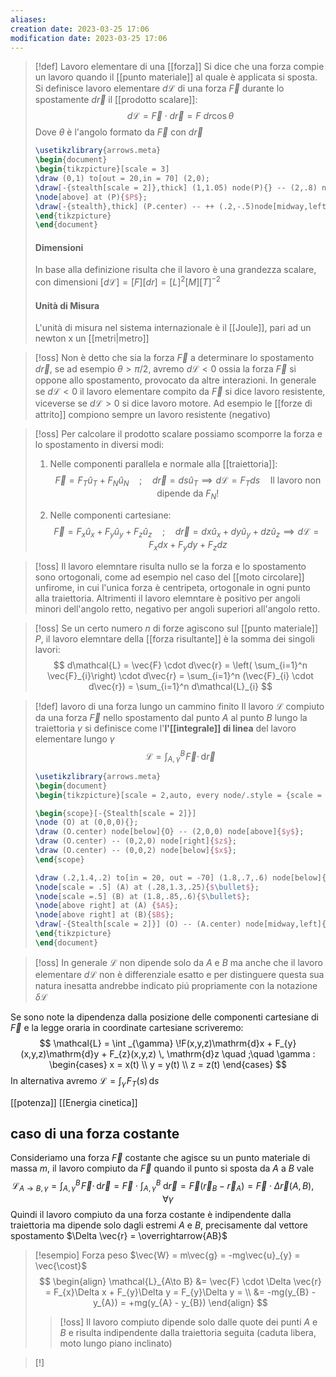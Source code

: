 ```yaml
---
aliases: 
creation date: 2023-03-25 17:06
modification date: 2023-03-25 17:06
---
```


>[!def] Lavoro elementare di una [[forza]]
>Si dice che una forza compie un lavoro quando il [[punto materiale]] al quale è applicata si sposta. Si definisce lavoro elementare $d\mathcal{L}$ di una forza $\vec{F}$ durante lo spostamente $d\vec{r}$ il [[prodotto scalare]]:
> $$
> d\mathcal{L} = \vec{F} \cdot d\vec{r} = F\ dr\cos \theta
>$$
>Dove $\theta$ è l'angolo formato da $\vec{F}$ con $d\vec{r}$
>
> ```tikz
> \usetikzlibrary{arrows.meta}
>\begin{document}
>\begin{tikzpicture}[scale = 3]
>\draw (0,1) to[out = 20,in = 70] (2,0);
>\draw[-{stealth[scale = 2]},thick] (1,1.05) node(P){} -- (2,.8) node[midway,above]{$d\vec{r}$};
>\node[above] at (P){$P$};
>\draw[-{stealth},thick] (P.center) -- ++ (.2,-.5)node[midway,left]{$\vec{F}$};
>\end{tikzpicture}
>\end{document}
>```
>#### Dimensioni
>In base alla definizione risulta che il lavoro è una grandezza scalare, con dimensioni
>$[d\mathcal{L}] = [F][dr] = [L]^2[M][T]^{-2}$
>
>#### Unità di Misura
>L'unità di misura nel sistema internazionale è il [[Joule]], pari ad un newton x un [[metri|metro]]


>[!oss]
>Non è detto che sia la forza $\vec{F}$ a determinare lo spostamento $d\vec{r}$, se ad esempio $\theta > \pi / 2$, avremo $d\mathcal{L} < 0$ ossia la forza $\vec{F}$ si oppone allo spostamento, provocato da altre interazioni.
>In generale se $d\mathcal{L}< 0$ il lavoro elementare compito da $\vec{F}$ si dice lavoro resistente, viceverse se $d\mathcal{L} > 0$ si dice lavoro motore. Ad esempio le [[forze di attrito]] compiono sempre un lavoro resistente (negativo)

>[!oss]
>Per calcolare il prodotto scalare possiamo scomporre la forza e lo spostamento in diversi modi:
>1. Nelle componenti parallela e normale alla [[traiettoria]]:
>   $$ \vec{F} = F_{T} \hat{u}_{T} + F_{N}\hat{u}_{N}\quad ;\quad d\vec{r} = ds \hat{u}_{T} \implies d\mathcal{L} = F_{T}ds \quad \text{Il lavoro non dipende da }F_{N}!$$
>
>2. Nelle componenti cartesiane:
> $$ \vec{F} = F_{x}\hat{u}_{x} + F_{y}\hat{u}_{y} + F_{z}\hat{u}_{z}\quad;\quad d\vec{r} = dx\hat{u}_{x} + dy\hat{u}_{y} + dz\hat{u}_{z} \implies d\mathcal{L} = F_{x}dx + F_{y}dy + F_{z}dz $$

>[!oss]
>Il lavoro elemntare risulta nullo se la forza e lo spostamento sono ortogonali, come ad esempio nel caso del [[moto circolare]] unfirome, in cui l'unica forza è centripeta, ortogonale in ogni punto alla traiettoria. Altrimenti il lavoro elemntare è positivo per angoli minori dell'angolo retto, negativo per angoli superiori all'angolo retto.

>[!oss]
>Se un certo numero $n$ di forze agiscono sul [[punto materiale]] $P$, il lavoro elemntare della [[forza risultante]] è la somma dei singoli lavori:
> $$
> d\mathcal{L} = \vec{F} \cdot d\vec{r} = \left( \sum_{i=1}^n \vec{F}_{i}\right) \cdot d\vec{r} = \sum_{i=1}^n (\vec{F}_{i} \cdot d\vec{r}) = \sum_{i=1}^n d\mathcal{L}_{i}
>$$

>[!def] lavoro di una forza lungo un cammino finito
>Il lavoro $\mathcal{L}$ compiuto da una forza $\vec{F}$ nello spostamento dal punto $A$ al punto $B$ lungo la traiettoria $\gamma$ si definisce come l'**l'[[integrale]] di linea** del lavoro elementare lungo $\gamma$
> $$
> \mathcal{L} = \int _{A,\gamma}^B \!\vec{F} \cdot\, \mathrm{d}\vec{r} 
>$$
>
> ```tikz
> \usetikzlibrary{arrows.meta}
>\begin{document}
>\begin{tikzpicture}[scale = 2,auto, every node/.style = {scale = 1.5}]
>
>\begin{scope}[-{Stealth[scale = 2]}]
>\node (O) at (0,0,0){};
>\draw (O.center) node[below]{O} -- (2,0,0) node[above]{$y$};
>\draw (O.center) -- (0,2,0) node[right]{$z$};
>\draw (O.center) -- (0,0,2) node[below]{$x$};
>\end{scope}
>
>\draw (.2,1.4,.2) to[in = 20, out = -70] (1.8,.7,.6) node[below]{$\gamma$};
>\node[scale = .5] (A) at (.28,1.3,.25){$\bullet$};
>\node[scale =.5] (B) at (1.8,.85,.6){$\bullet$};
>\node[above right] at (A) {$A$};
>\node[above right] at (B){$B$};
>\draw[-{Stealth[scale = 2]}] (O) -- (A.center) node[midway,left]{$\vec{r}$};
>\end{tikzpicture}
>\end{document}
>```
>

>[!oss]
>In generale $\mathcal{L}$ non dipende solo da $A$ e $B$ ma anche che il lavoro elementare $d\mathcal{L}$ non è differenziale esatto e per distinguere questa sua natura inesatta andrebbe indicato piú propriamente con la notazione $\delta \mathcal{L}$

Se sono note la dipendenza dalla posizione delle componenti cartesiane di $\vec{F}$ e la legge oraria in coordinate cartesiane scriveremo:
$$
\mathcal{L} = \int _{\gamma} \!F(x,y,z)\mathrm{d}x + F_{y}(x,y,z)\mathrm{d}y + F_{z}(x,y,z) \, \mathrm{d}z \quad ;\quad \gamma : \begin{cases}
x = x(t) \\
y = y(t) \\
z = z(t)
\end{cases} 
$$
In alternativa avremo
$\mathcal{L} = \int _{\gamma} \!F_{T}(s) \, \mathrm{d}s$


[[potenza]]
[[Energia cinetica]]
## caso di una forza costante
Consideriamo una forza $\vec{F}$ costante che agisce su un punto materiale di massa $m$, il lavoro compiuto da $\vec{F}$ quando il punto si sposta da $A$ a $B$ vale
$$
\mathcal{L}_{A \to B,\gamma} = \int _{A,\gamma}^B \!\vec{F}\cdot \, \mathrm{d}\vec{r} = \vec{F} \cdot \int _{A,\gamma}^B \! \, \mathrm{d}\vec{r} = \vec{F}(\vec{r}_{B}-\vec{r}_{A}) = \vec{F} \cdot \Delta \vec{r}(A,B),\quad\forall \gamma
$$
Quindi il lavoro compiuto da una forza costante è indipendente dalla traiettoria ma dipende solo dagli estremi $A$ e $B$, precisamente dal vettore spostamento $\Delta \vec{r} = \overrightarrow{AB}$

>[!esempio] Forza peso
>$\vec{W} = m\vec{g} = -mg\vec{u}_{y} = \vec{\cost}$
>$$ \begin{align}
>\mathcal{L}_{A\to B} &= \vec{F} \cdot \Delta \vec{r} = F_{x}\Delta x + F_{y}\Delta y = F_{y}\Delta y = \\
>&= -mg(y_{B} - y_{A}) = +mg(y_{A} - y_{B})
>\end{align} $$
>
>>[!oss]
>>Il lavoro compiuto dipende solo dalle quote dei punti $A$ e $B$ e risulta indipendente dalla traiettoria seguita (caduta libera, moto lungo piano inclinato)

>[!]